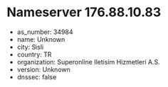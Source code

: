 # Nameserver 176.88.10.83

* as_number: 34984
* name: Unknown
* city: Sisli
* country: TR
* organization: Superonline Iletisim Hizmetleri A.S.
* version: Unknown
* dnssec: false
